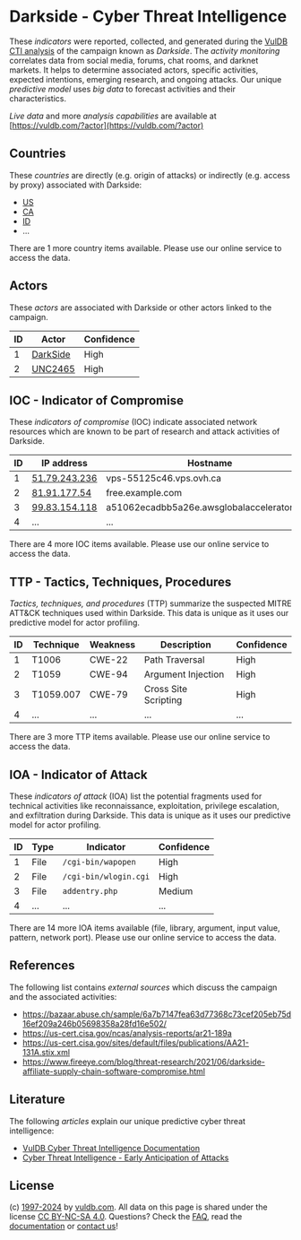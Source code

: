 # Darkside - Cyber Threat Intelligence

These _indicators_ were reported, collected, and generated during the [VulDB CTI analysis](https://vuldb.com/?kb.cti) of the campaign known as _Darkside_. The _activity monitoring_ correlates data from social media, forums, chat rooms, and darknet markets. It helps to determine associated actors, specific activities, expected intentions, emerging research, and ongoing attacks. Our unique _predictive model_ uses _big data_ to forecast activities and their characteristics.

_Live data_ and more _analysis capabilities_ are available at [https://vuldb.com/?actor](https://vuldb.com/?actor)

## Countries

These _countries_ are directly (e.g. origin of attacks) or indirectly (e.g. access by proxy) associated with Darkside:

* [US](https://vuldb.com/?country.us)
* [CA](https://vuldb.com/?country.ca)
* [ID](https://vuldb.com/?country.id)
* ...

There are 1 more country items available. Please use our online service to access the data.

## Actors

These _actors_ are associated with Darkside or other actors linked to the campaign.

ID | Actor | Confidence
-- | ----- | ----------
1 | [DarkSide](https://vuldb.com/?actor.darkside) | High
2 | [UNC2465](https://vuldb.com/?actor.unc2465) | High

## IOC - Indicator of Compromise

These _indicators of compromise_ (IOC) indicate associated network resources which are known to be part of research and attack activities of Darkside.

ID | IP address | Hostname | Actor | Confidence
-- | ---------- | -------- | ----- | ----------
1 | [51.79.243.236](https://vuldb.com/?ip.51.79.243.236) | vps-55125c46.vps.ovh.ca | [DarkSide](https://vuldb.com/?actor.darkside) | High
2 | [81.91.177.54](https://vuldb.com/?ip.81.91.177.54) | free.example.com | [UNC2465](https://vuldb.com/?actor.unc2465) | High
3 | [99.83.154.118](https://vuldb.com/?ip.99.83.154.118) | a51062ecadbb5a26e.awsglobalaccelerator.com | [DarkSide](https://vuldb.com/?actor.darkside) | High
4 | ... | ... | ... | ...

There are 4 more IOC items available. Please use our online service to access the data.

## TTP - Tactics, Techniques, Procedures

_Tactics, techniques, and procedures_ (TTP) summarize the suspected MITRE ATT&CK techniques used within Darkside. This data is unique as it uses our predictive model for actor profiling.

ID | Technique | Weakness | Description | Confidence
-- | --------- | -------- | ----------- | ----------
1 | T1006 | CWE-22 | Path Traversal | High
2 | T1059 | CWE-94 | Argument Injection | High
3 | T1059.007 | CWE-79 | Cross Site Scripting | High
4 | ... | ... | ... | ...

There are 3 more TTP items available. Please use our online service to access the data.

## IOA - Indicator of Attack

These _indicators of attack_ (IOA) list the potential fragments used for technical activities like reconnaissance, exploitation, privilege escalation, and exfiltration during Darkside. This data is unique as it uses our predictive model for actor profiling.

ID | Type | Indicator | Confidence
-- | ---- | --------- | ----------
1 | File | `/cgi-bin/wapopen` | High
2 | File | `/cgi-bin/wlogin.cgi` | High
3 | File | `addentry.php` | Medium
4 | ... | ... | ...

There are 14 more IOA items available (file, library, argument, input value, pattern, network port). Please use our online service to access the data.

## References

The following list contains _external sources_ which discuss the campaign and the associated activities:

* https://bazaar.abuse.ch/sample/6a7b7147fea63d77368c73cef205eb75d16ef209a246b05698358a28fd16e502/
* https://us-cert.cisa.gov/ncas/analysis-reports/ar21-189a
* https://us-cert.cisa.gov/sites/default/files/publications/AA21-131A.stix.xml
* https://www.fireeye.com/blog/threat-research/2021/06/darkside-affiliate-supply-chain-software-compromise.html

## Literature

The following _articles_ explain our unique predictive cyber threat intelligence:

* [VulDB Cyber Threat Intelligence Documentation](https://vuldb.com/?kb.cti)
* [Cyber Threat Intelligence - Early Anticipation of Attacks](https://www.scip.ch/en/?labs.20201022)

## License

(c) [1997-2024](https://vuldb.com/?kb.changelog) by [vuldb.com](https://vuldb.com/?kb.about). All data on this page is shared under the license [CC BY-NC-SA 4.0](https://creativecommons.org/licenses/by-nc-sa/4.0/). Questions? Check the [FAQ](https://vuldb.com/?kb.faq), read the [documentation](https://vuldb.com/?kb) or [contact us](https://vuldb.com/?contact)!
